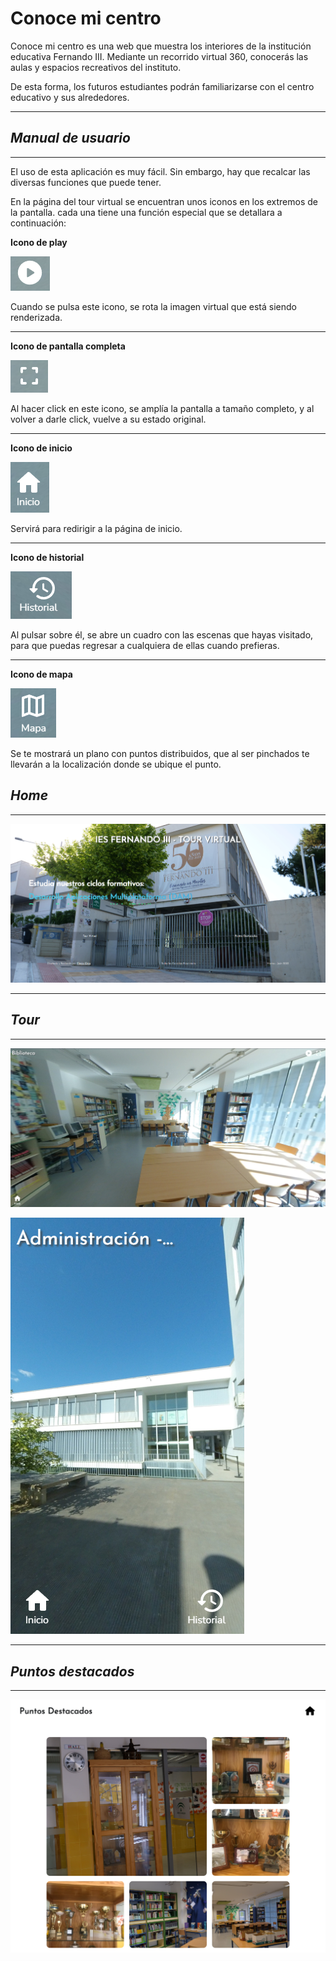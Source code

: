 # Conoce mi centro
Conoce mi centro es una web que muestra los interiores de la institución educativa Fernando III. Mediante un recorrido virtual 360, conocerás las aulas y espacios recreativos del instituto. 

De esta forma, los futuros estudiantes podrán familiarizarse con el centro educativo y sus alrededores.

***

## *Manual de usuario*
---
El uso de esta aplicación es muy fácil. Sin embargo, hay que recalcar las diversas funciones que puede tener.

En la página del tour virtual se encuentran unos iconos en los extremos de la pantalla. cada una tiene una función especial que se detallara a continuación:


**Icono de play**

![Imagen no disponible](Screenshots\iconoPlay.png "Icono de play")

Cuando se pulsa este icono, se rota la imagen virtual que está siendo renderizada.

***

**Icono de pantalla completa**

![Imagen no disponible](Screenshots\iconoPantallaCompleta.png "Icono de pantalla completa")

Al hacer click en este icono, se amplía la pantalla a tamaño completo, y al volver a darle click, vuelve a su estado original.

***

**Icono de inicio**

![Imagen no disponible](Screenshots\iconoInicio.PNG.png "Icono de inicio")

Servirá para redirigir a la página de inicio.

***

**Icono de historial**

![Imagen no disponible](Screenshots\iconoHistorial.png "Icono de historial")

Al pulsar sobre él, se abre un cuadro con las escenas que hayas visitado, para que puedas regresar a cualquiera de ellas cuando prefieras.

***

**Icono de mapa**

![Imagen no disponible](Screenshots\iconoMapa.png "Icono de mapa")

Se te mostrará un plano con puntos distribuidos, que al ser pinchados te llevarán a la localización donde se ubique el punto.

## *Home*
---


![Imagen no disponible](Screenshots\Home.PNG "Home")

***

## *Tour*
---

![Imagen no disponible](Screenshots\tour1.PNG "Tour desde escritorio")


![Imagen no disponible](Screenshots\tour2.PNG "Tour desde móvil")

***

## *Puntos destacados*
---


![Imagen no disponible](Screenshots\puntosDestacados.PNG "Puntos destacados")